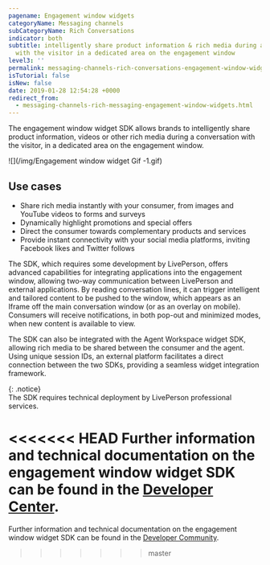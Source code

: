 ```yaml
---
pagename: Engagement window widgets
categoryName: Messaging channels
subCategoryName: Rich Conversations
indicator: both
subtitle: intelligently share product information & rich media during a conversation
  with the visitor in a dedicated area on the engagement window
level3: ''
permalink: messaging-channels-rich-conversations-engagement-window-widgets.html
isTutorial: false
isNew: false
date: 2019-01-28 12:54:28 +0000
redirect_from:
  - messaging-channels-rich-messaging-engagement-window-widgets.html
---
```

The engagement window widget SDK allows brands to intelligently share product information, videos or other rich media during a conversation with the visitor, in a dedicated area on the engagement window.

![](/img/Engagement window widget Gif -1.gif)

## Use cases

* Share rich media instantly with your consumer, from images and YouTube videos to forms and surveys
* Dynamically highlight promotions and special offers
* Direct the consumer towards complementary products and services
* Provide instant connectivity with your social media platforms, inviting Facebook likes and Twitter follows

The SDK, which requires some development by LivePerson, offers advanced capabilities for integrating applications into the engagement window, allowing two-way communication between LivePerson and external applications. By reading conversation lines, it can trigger intelligent and tailored content to be pushed to the window, which appears as an Iframe off the main conversation window (or as an overlay on mobile). Consumers will receive notifications, in both pop-out and minimized modes, when new content is available to view.

The SDK can also be integrated with the Agent Workspace widget SDK, allowing rich media to be shared between the consumer and the agent. Using unique session IDs, an external platform facilitates a direct connection between the two SDKs, providing a seamless widget integration framework.

{: .notice}  
The SDK requires technical deployment by LivePerson professional services.

<<<<<<< HEAD
Further information and technical documentation on the engagement window widget SDK can be found in the [Developer Center](https://developers.liveperson.com/rt-interactions-window-sdk-overview.html).
=======
Further information and technical documentation on the engagement window widget SDK can be found in the [Developer Community](https://developers.liveperson.com/rt-interactions-window-sdk-overview.html). 
>>>>>>> master
